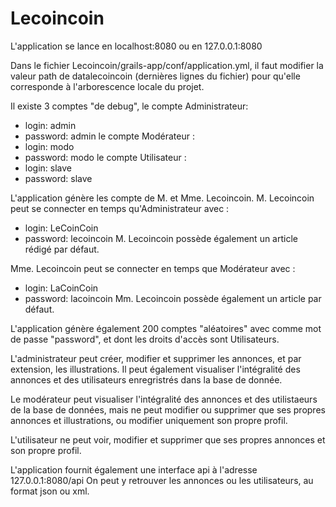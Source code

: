 # Lecoincoin

L'application se lance en localhost:8080 ou en 127.0.0.1:8080

Dans le fichier Lecoincoin/grails-app/conf/application.yml, il faut modifier la valeur path de datalecoincoin (dernières lignes du fichier) pour qu'elle corresponde à l'arborescence locale du projet.

Il existe 3 comptes "de debug", le compte Administrateur:
 - login: admin
 - password: admin
 le compte Modérateur :
 - login: modo
 - password: modo
 le compte Utilisateur :
 - login: slave
 - password: slave

L'application génère les compte de M. et Mme. Lecoincoin. M. Lecoincoin peut se connecter en temps qu'Administrateur avec :
 - login: LeCoinCoin
 - password: lecoincoin
M. Lecoincoin possède également un article rédigé par défaut.

Mme. Lecoincoin peut se connecter en temps que Modérateur avec :
 - login: LaCoinCoin
 - password: lacoincoin
Mm. Lecoincoin possède également un article par défaut.

L'application génère également 200 comptes "aléatoires" avec comme mot de passe "password", et dont les droits d'accès sont Utilisateurs.

L'administrateur peut créer, modifier et supprimer les annonces, et par extension, les illustrations. Il peut également visualiser l'intégralité des annonces et des utilisateurs enregristrés dans la base de donnée.

Le modérateur peut visualiser l'intégralité des annonces et des utilistaeurs de la base de données, mais ne peut modifier ou supprimer que ses propres annonces et illustrations, ou modifier uniquement son propre profil.

L'utilisateur ne peut voir, modifier et supprimer que ses propres annonces et son propre profil.


L'application fournit également une interface api à l'adresse 127.0.0.1:8080/api
On peut y retrouver les annonces ou les utilisateurs, au format json ou xml.

